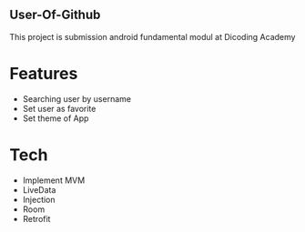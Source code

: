 ## User-Of-Github

This project is submission android fundamental modul at Dicoding Academy

# Features
- Searching user by username
- Set user as favorite
- Set theme of App


# Tech 
- Implement MVM
- LiveData
- Injection
- Room
- Retrofit
